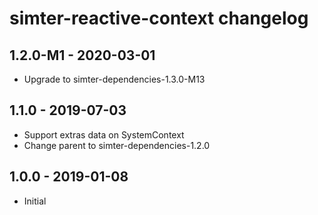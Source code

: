# simter-reactive-context changelog

## 1.2.0-M1 - 2020-03-01

- Upgrade to simter-dependencies-1.3.0-M13

## 1.1.0 - 2019-07-03

- Support extras data on SystemContext
- Change parent to simter-dependencies-1.2.0

## 1.0.0 - 2019-01-08

- Initial